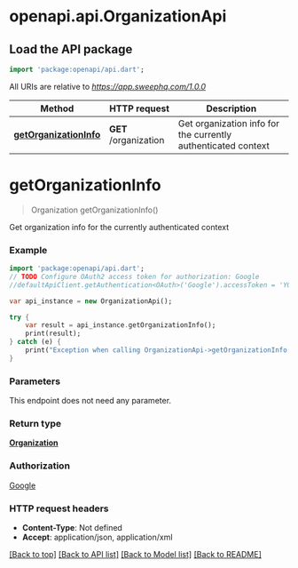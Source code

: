 # openapi.api.OrganizationApi

## Load the API package
```dart
import 'package:openapi/api.dart';
```

All URIs are relative to *https://app.sweephq.com/1.0.0*

Method | HTTP request | Description
------------- | ------------- | -------------
[**getOrganizationInfo**](OrganizationApi.md#getOrganizationInfo) | **GET** /organization | Get organization info for the currently authenticated context


# **getOrganizationInfo**
> Organization getOrganizationInfo()

Get organization info for the currently authenticated context

### Example 
```dart
import 'package:openapi/api.dart';
// TODO Configure OAuth2 access token for authorization: Google
//defaultApiClient.getAuthentication<OAuth>('Google').accessToken = 'YOUR_ACCESS_TOKEN';

var api_instance = new OrganizationApi();

try { 
    var result = api_instance.getOrganizationInfo();
    print(result);
} catch (e) {
    print("Exception when calling OrganizationApi->getOrganizationInfo: $e\n");
}
```

### Parameters
This endpoint does not need any parameter.

### Return type

[**Organization**](Organization.md)

### Authorization

[Google](../README.md#Google)

### HTTP request headers

 - **Content-Type**: Not defined
 - **Accept**: application/json, application/xml

[[Back to top]](#) [[Back to API list]](../README.md#documentation-for-api-endpoints) [[Back to Model list]](../README.md#documentation-for-models) [[Back to README]](../README.md)

